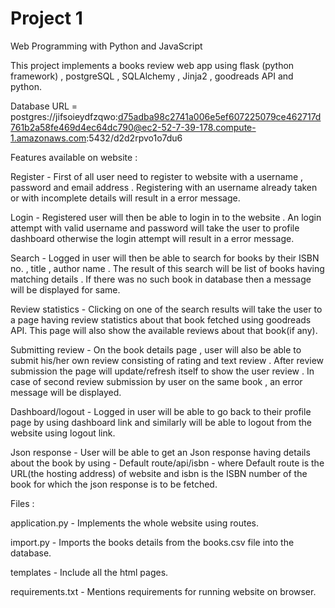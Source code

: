 # Project 1 

Web Programming with Python and JavaScript


This project implements a books review web app using flask (python framework) , postgreSQL , SQLAlchemy , Jinja2 , goodreads API and python.

Database URL = postgres://jifsoieydfzqwo:d75adba98c2741a006e5ef607225079ce462717d761b2a58fe469d4ec64dc790@ec2-52-7-39-178.compute-1.amazonaws.com:5432/d2d2rpvo1o7du6

Features available on website :

Register - First of all user need to register to website with a username , password and email address . Registering with an username already taken or with incomplete details will result in a error message.

Login - Registered user will then be able to login in to the website . An login attempt with valid username and password will take the user to profile dashboard otherwise the login attempt will result in a error message.

Search - Logged in user will then be able to search for books by their ISBN no. , title , author name . The result of this search will be list of books having matching details . If there was no such book in database then a message will be displayed for same.

Review statistics - Clicking on one of the search results will take the user to a page having review statistics about that book fetched using goodreads API. This page will also show the available reviews about that book(if any).

Submitting review - On the book details page , user will also be able to submit his/her own review consisting of rating and text review . After review submission the page will update/refresh itself to show the user review . In case of second review submission by user on the same book , an error message will be displayed.

Dashboard/logout - Logged in user will be able to go back to their profile page by using dashboard link and similarly will be able to logout from the website using logout link.

Json response - User will be able to get an Json response having details about the book by using - Default route/api/isbn - where Default route is the URL(the hosting address) of website and isbn is the ISBN number of the book for which the json response is to be fetched.

Files :

application.py - Implements the whole website using routes.

import.py - Imports the books details from the books.csv file into the database.

templates - Include all the html pages.

requirements.txt - Mentions requirements for running website on browser.
